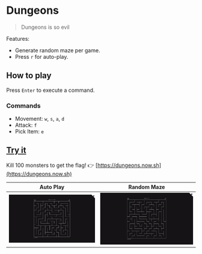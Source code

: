 # Dungeons

> Dungeons is so evil

Features:

- Generate random maze per game.
- Press `r` for auto-play.

## How to play

Press `Enter` to execute a command.

### Commands

- Movement: `w`, `s`, `a`, `d`
- Attack: `f`
- Pick Item: `e`

## [Try it](https://dungeons.now.sh)

Kill 100 monsters to get the flag! 👉 [https://dungeons.now.sh](https://dungeons.now.sh)

|                   Auto Play                   |                   Random Maze                   |
| :-------------------------------------------: | :---------------------------------------------: |
| [![](demo/auto.gif)](https://dungeons.now.sh) | [![](demo/random.gif)](https://dungeons.now.sh) |

